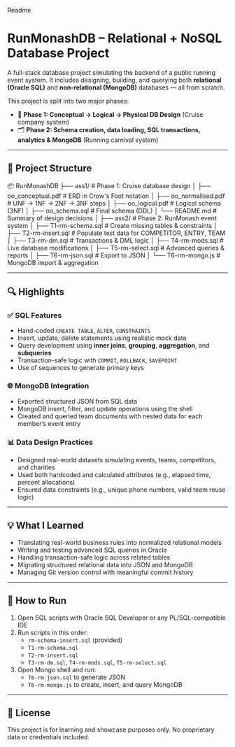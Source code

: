 Readme

# RunMonashDB – Relational + NoSQL Database Project

A full-stack database project simulating the backend of a public running event system. It includes designing, building, and querying both **relational (Oracle SQL)** and **non-relational (MongoDB)** databases — all from scratch.

This project is split into two major phases:
- 📁 **Phase 1: Conceptual → Logical → Physical DB Design** (Cruise company system)
- 🗂️ **Phase 2: Schema creation, data loading, SQL transactions, analytics & MongoDB** (Running carnival system)

---

## 🧱 Project Structure

📦 RunMonashDB
├── ass1/ # Phase 1: Cruise database design
│ ├── oo_conceptual.pdf # ERD in Crow's Foot notation
│ ├── oo_normalised.pdf # UNF → 1NF → 2NF → 3NF steps
│ ├── oo_logical.pdf # Logical schema (3NF)
│ ├── oo_schema.sql # Final schema (DDL)
│ └── README.md # Summary of design decisions
│
├── ass2/ # Phase 2: RunMonash event system
│ ├── T1-rm-schema.sql # Create missing tables & constraints
│ ├── T2-rm-insert.sql # Populate test data for COMPETITOR, ENTRY, TEAM
│ ├── T3-rm-dm.sql # Transactions & DML logic
│ ├── T4-rm-mods.sql # Live database modifications
│ ├── T5-rm-select.sql # Advanced queries & reports
│ ├── T6-rm-json.sql # Export to JSON
│ └── T6-rm-mongo.js # MongoDB import & aggregation

---

## 🔍 Highlights

### ✅ SQL Features
- Hand-coded `CREATE TABLE`, `ALTER`, `CONSTRAINTS`
- Insert, update, delete statements using realistic mock data
- Query development using **inner joins**, **grouping**, **aggregation**, and **subqueries**
- Transaction-safe logic with `COMMIT`, `ROLLBACK`, `SAVEPOINT`
- Use of sequences to generate primary keys

### 🌐 MongoDB Integration
- Exported structured JSON from SQL data
- MongoDB insert, filter, and update operations using the shell
- Created and queried team documents with nested data for each member’s event entry

### 📊 Data Design Practices
- Designed real-world datasets simulating events, teams, competitors, and charities
- Used both hardcoded and calculated attributes (e.g., elapsed time, percent allocations)
- Ensured data constraints (e.g., unique phone numbers, valid team reuse logic)

---

## 💡 What I Learned

- Translating real-world business rules into normalized relational models
- Writing and testing advanced SQL queries in Oracle
- Handling transaction-safe logic across related tables
- Migrating structured relational data into JSON and MongoDB
- Managing Git version control with meaningful commit history

---

## 🧪 How to Run

1. Open SQL scripts with Oracle SQL Developer or any PL/SQL-compatible IDE
2. Run scripts in this order:
   - `rm-schema-insert.sql` (provided)
   - `T1-rm-schema.sql`
   - `T2-rm-insert.sql`
   - `T3-rm-dm.sql`, `T4-rm-mods.sql`, `T5-rm-select.sql`
3. Open Mongo shell and run:
   - `T6-rm-json.sql` to generate JSON
   - `T6-rm-mongo.js` to create, insert, and query MongoDB

---

## 📄 License

This project is for learning and showcase purposes only. No proprietary data or credentials included.

